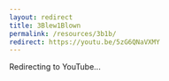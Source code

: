 ```yaml
---
layout: redirect
title: 3Blew1Blown
permalink: /resources/3b1b/
redirect: https://youtu.be/5zG6QNaVXMY
---
```


Redirecting to YouTube...
